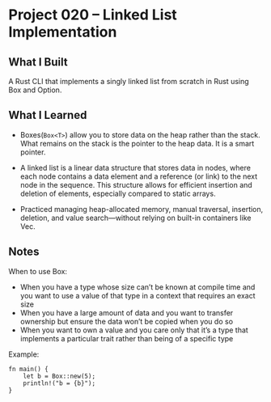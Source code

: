 # Project 020 – Linked List Implementation

## What I Built
A Rust CLI that implements a singly linked list from scratch in Rust using Box and Option. 

## What I Learned
- Boxes(`Box<T>`) allow you to store data on the heap rather than the stack. What remains on the stack is the pointer to the heap data. It is a smart pointer.

- A linked list is a linear data structure that stores data in nodes, where each node contains a data element and a reference (or link) to the next node in the sequence. This structure allows for efficient insertion and deletion of elements, especially compared to static arrays. 

- Practiced managing heap-allocated memory, manual traversal, insertion, deletion, and value search—without relying on built-in containers like Vec.

## Notes

When to use Box:
- When you have a type whose size can’t be known at compile time and you want to use a value of that type in a context that requires an exact size
- When you have a large amount of data and you want to transfer ownership but ensure the data won’t be copied when you do so
- When you want to own a value and you care only that it’s a type that implements a particular trait rather than being of a specific type

Example:
```
fn main() {
    let b = Box::new(5);
    println!("b = {b}");
}
```








